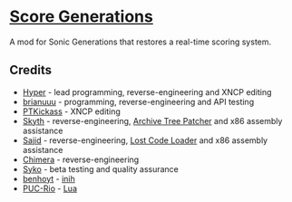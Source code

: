# [Score Generations](https://gamebanana.com/mods/292798)
A mod for Sonic Generations that restores a real-time scoring system.

## Credits
- [Hyper](https://github.com/HyperBE32) - lead programming, reverse-engineering and XNCP editing
- [brianuuu](https://github.com/brianuuu) - programming, reverse-engineering and API testing
- [PTKickass](https://github.com/PTKickass) - XNCP editing
- [Skyth](https://github.com/blueskythlikesclouds) - reverse-engineering, [Archive Tree Patcher](https://github.com/HyperBE32/ScoreGenerations/blob/main/ScoreGenerations/ArchiveTreePatcher.cpp) and x86 assembly assistance
- [Sajid](https://github.com/Sajidur78) - reverse-engineering, [Lost Code Loader](https://github.com/Sajidur78/LostCodeLoader) and x86 assembly assistance
- [Chimera](https://github.com/ChimeraReyat) - reverse-engineering
- [Syko](https://twitter.com/sykosean) - beta testing and quality assurance
- [benhoyt](https://github.com/benhoyt) - [inih](https://github.com/benhoyt/inih)
- [PUC-Rio](https://www.puc-rio.br) - [Lua](http://www.lua.org)